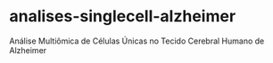 # analises-singlecell-alzheimer
Análise Multiômica de Células Únicas no Tecido Cerebral Humano de Alzheimer
